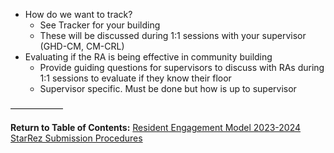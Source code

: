 - How do we want to track?
	- See Tracker for your building
	- These will be discussed during 1:1 sessions with your supervisor (GHD-CM, CM-CRL)
- Evaluating if the RA is being effective in community building
	- Provide guiding questions for supervisors to discuss with RAs during 1:1 sessions to evaluate if they know their floor
	- Supervisor specific. Must be done but how is up to supervisor

——————

**Return to Table of Contents:**
[Resident Engagement Model 2023-2024 StarRez Submission Procedures](Resident%20Engagement%20Model%202023-2024%20StarRez%20Submission%20Procedures.md)